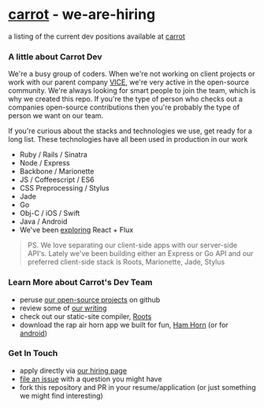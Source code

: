 # [carrot](http://carrot.is) - we-are-hiring
a listing of the current dev positions available at [carrot](http://carrot.is/)

### A little about Carrot Dev
We're a busy group of coders. When we're not working on client projects or work with our parent company [VICE](http://vice.com), we're very active in the open-source community. We're always looking for smart people to join the team, which is why we created this repo. If you're the type of person who checks out a companies open-source contributions then you're probably the type of person we want on our team.

If you're curious about the stacks and technologies we use, get ready for a long list. These technologies have all been used in production in our work

- Ruby / Rails / Sinatra
- Node / Express
- Backbone / Marionette
- JS / Coffeescript / ES6
- CSS Preprocessing / Stylus
- Jade
- Go
- Obj-C / iOS / Swift
- Java / Android
- We've been [exploring](https://github.com/carrot/roots-react-playground) React + Flux

> PS. We love separating our client-side apps with our server-side API's. Lately we've been building either an Express or Go API and our preferred client-side stack is Roots, Marionette, Jade, Stylus

### Learn More about Carrot's Dev Team
- peruse [our open-source projects](https://github.com/carrot) on github
- review some of [our writing](http://carrot.is/coding)
- check out our static-site compiler, [Roots](http://roots.cx/)
- download the rap air horn app we built for fun, [Ham Horn](https://itunes.apple.com/us/app/ham-horn/id662321161?mt=8) (or for [android](https://play.google.com/store/apps/details?id=com.carrotcreative.hamhorn&hl=en))

### Get In Touch
- apply directly via [our hiring page](http://carrot.is/hiring)
- [file an issue](https://github.com/carrot/we-are-hiring/issues) with a question you might have
- fork this repository and PR in your resume/application (or just something we might find interesting)

